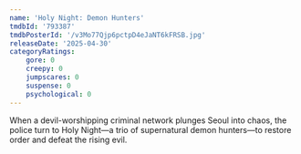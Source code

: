 ```yaml
---
name: 'Holy Night: Demon Hunters'
tmdbId: '793387'
tmdbPosterId: '/v3Mo77Qjp6pctpD4eJaNT6kFRSB.jpg'
releaseDate: '2025-04-30'
categoryRatings:
    gore: 0
    creepy: 0
    jumpscares: 0
    suspense: 0
    psychological: 0
---
```

When a devil-worshipping criminal network plunges Seoul into chaos, the police turn to Holy Night—a trio of supernatural demon hunters—to restore order and defeat the rising evil.
